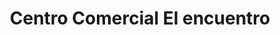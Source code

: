 ---
title: "Centro Comercial El encuentro"
url: /san-martin/centro-comercial-el-encuentro/
shop: centro comercial
---